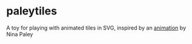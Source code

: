 paleytiles
==========

A toy for playing with animated tiles in SVG, inspired by an [animation](http://blog.ninapaley.com/2013/05/04/morphing-tiles/) by Nina Paley
